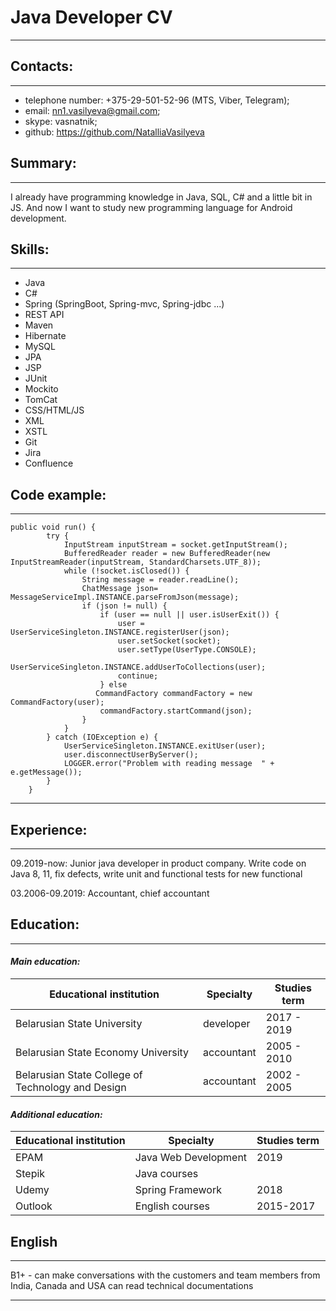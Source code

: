# __Java Developer CV__
---

## __Contacts:__
---

* telephone number: +375-29-501-52-96 (MTS, Viber, Telegram);
* email: nn1.vasilyeva@gmail.com;
* skype: vasnatnik;
* github: https://github.com/NatalliaVasilyeva

## __Summary:__
---

I already have programming knowledge in Java, SQL, C# and a little bit in JS.  And now I want to study new programming language for Android development. 

## __Skills:__
---

- Java
- C#
- Spring (SpringBoot, Spring-mvc, Spring-jdbc ...)
- REST API
- Maven
- Hibernate
- MySQL
- JPA
- JSP
- JUnit
- Mockito
- TomCat
- CSS/HTML/JS
- XML
- XSTL
- Git
- Jira
- Confluence

## __Code example:__
---

```
public void run() {
        try {
            InputStream inputStream = socket.getInputStream();
            BufferedReader reader = new BufferedReader(new InputStreamReader(inputStream, StandardCharsets.UTF_8));
            while (!socket.isClosed()) {
                String message = reader.readLine();
                ChatMessage json= MessageServiceImpl.INSTANCE.parseFromJson(message);
                if (json != null) {
                    if (user == null || user.isUserExit()) {
                        user = UserServiceSingleton.INSTANCE.registerUser(json);
                        user.setSocket(socket);
                        user.setType(UserType.CONSOLE);
                        UserServiceSingleton.INSTANCE.addUserToCollections(user);
                        continue;
                    } else
                   CommandFactory commandFactory = new CommandFactory(user);
                    commandFactory.startCommand(json);
                }
            }
        } catch (IOException e) {
            UserServiceSingleton.INSTANCE.exitUser(user);
            user.disconnectUserByServer();
            LOGGER.error("Problem with reading message  " + e.getMessage());
        }
    }
```
---

## __Experience:__
---

09.2019-now:
 Junior java developer in product company. Write code on Java 8, 11, fix defects, write unit and functional tests for new functional

03.2006-09.2019:
 Accountant, chief accountant
 
 ## __Education:__
---

#### *Main education:*

|Educational institution                           | Specialty |Studies term|
|------------------------------------------------- |-----------|-------------
|Belarusian State University                       |developer  |2017 - 2019 |
|Belarusian State Economy University               |accountant |2005 - 2010 |
|Belarusian State College of Technology and Design |accountant |2002 - 2005 |


#### *Additional education:*

|Educational institution                           | Specialty            |Studies term|
|------------------------------------------------- |----------------------|--------------
|EPAM                                              |Java Web Development  |2019         |
|Stepik                                            |Java courses          |             |
|Udemy                                             |Spring Framework      |2018         |
|Outlook                                           |English courses       |2015-2017    |

## __English__
---

B1+ - can make conversations with the customers and team members from India, Canada and USA
      can read technical documentations

***